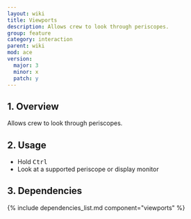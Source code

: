 ```yaml
---
layout: wiki
title: Viewports
description: Allows crew to look through periscopes.
group: feature
category: interaction
parent: wiki
mod: ace
version:
  major: 3
  minor: x
  patch: y
---
```


## 1. Overview
Allows crew to look through periscopes.

## 2. Usage
- Hold <kbd>Ctrl</kbd>
- Look at a supported periscope or display monitor

## 3. Dependencies

{% include dependencies_list.md component="viewports" %}
